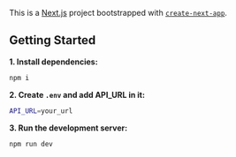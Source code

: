 This is a [Next.js](https://nextjs.org) project bootstrapped with [`create-next-app`](https://nextjs.org/docs/app/api-reference/cli/create-next-app).

## Getting Started

**1. Install dependencies:**
```bash
npm i
```

**2. Create `.env` and add API_URL in it:**
```bash
API_URL=your_url
```

**3. Run the development server:**
```bash
npm run dev
```
